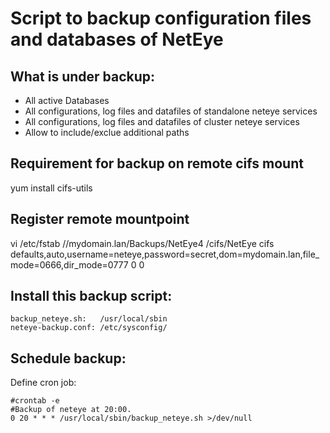 # Script to backup configuration files and databases of NetEye 

## What is under backup:
- All active Databases
- All configurations, log files and datafiles of standalone neteye services
- All configurations, log files and datafiles of cluster neteye services
- Allow to include/exclue additional paths 

## Requirement for backup on remote cifs mount
yum install cifs-utils

## Register remote mountpoint
vi /etc/fstab
//mydomain.lan/Backups/NetEye4   /cifs/NetEye     cifs    defaults,auto,username=neteye,password=secret,dom=mydomain.lan,file_mode=0666,dir_mode=0777   0       0

## Install this backup script:
```
backup_neteye.sh:   /usr/local/sbin
neteye-backup.conf: /etc/sysconfig/
```

## Schedule backup:
Define cron job:
```
#crontab -e
#Backup of neteye at 20:00.
0 20 * * * /usr/local/sbin/backup_neteye.sh >/dev/null
```

